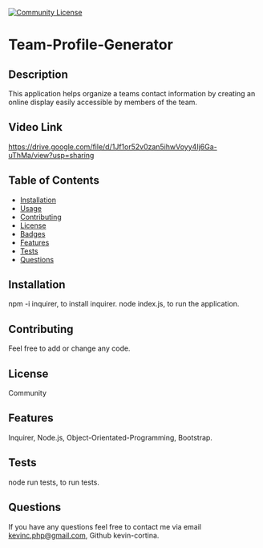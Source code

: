 
 
  
  [![Community License](https://img.shields.io/badge/license-Community-blue.svg)](http://www.gnu.org/licenses/Community-3.0)

  # Team-Profile-Generator
  
  ## Description
  This application helps organize a teams contact information by creating an online display easily accessible by members of the team.
  
  ## Video Link
  https://drive.google.com/file/d/1Jf1or52v0zan5ihwVoyy4Ij6Ga-uThMa/view?usp=sharing
  
  ## Table of Contents
  - [Installation](#installation)
  - [Usage](#usage)
  - [Contributing](#contributing)
  - [License](#license)
  - [Badges](#badges)
  - [Features](#features)
  - [Tests](#test)
  - [Questions](#questions)
 
  ## Installation
  npm -i inquirer,  to install inquirer. 
  node index.js, to run the application.

  
  ## Contributing
  Feel free to add or change any code.

  
  ## License
  Community
  

  ## Features
  Inquirer, Node.js, Object-Orientated-Programming, Bootstrap.
  
  ## Tests
  node run tests, to run tests.
 
  
  ## Questions
  If you have any questions feel free to contact me via email kevinc.php@gmail.com, Github kevin-cortina.
  
